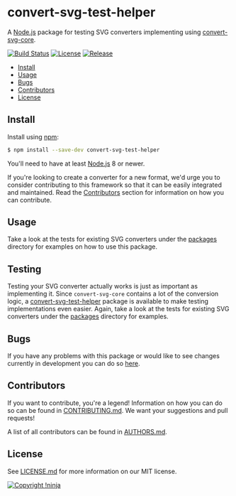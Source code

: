 # convert-svg-test-helper

A [Node.js](https://nodejs.org) package for testing SVG converters implementing using
[convert-svg-core](https://github.com/NotNinja/convert-svg-to-png/tree/master/packages/convert-svg-core).

[![Build Status](https://img.shields.io/travis/NotNinja/convert-svg-to-png/develop.svg?style=flat-square)](https://travis-ci.org/NotNinja/convert-svg-to-png)
[![License](https://img.shields.io/github/license/NotNinja/convert-svg-to-png.svg?style=flat-square)](https://github.com/NotNinja/convert-svg-to-png/blob/master/LICENSE.md)
[![Release](https://img.shields.io/github/release/NotNinja/convert-svg-to-png.svg?style=flat-square)](https://github.com/NotNinja/convert-svg-to-png/tree/master/packages/convert-svg-test-helper)

* [Install](#install)
* [Usage](#usage)
* [Bugs](#bugs)
* [Contributors](#contributors)
* [License](#license)

## Install

Install using [npm](https://www.npmjs.com):

``` bash
$ npm install --save-dev convert-svg-test-helper
```

You'll need to have at least [Node.js](https://nodejs.org) 8 or newer.

If you're looking to create a converter for a new format, we'd urge you to consider contributing to this framework so
that it can be easily integrated and maintained. Read the [Contributors](#contributors) section for information on how
you can contribute.

## Usage

Take a look at the tests for existing SVG converters under the
[packages](https://github.com/NotNinja/convert-svg-to-png/tree/master/packages) directory for examples on how to use
this package.

## Testing

Testing your SVG converter actually works is just as important as implementing it. Since `convert-svg-core` contains a
lot of the conversion logic, a
[convert-svg-test-helper](https://github.com/NotNinja/convert-svg-to-png/packages/convert-svg-test-helper) package is
available to make testing implementations even easier. Again, take a look at the tests for existing SVG converters
under the [packages](https://github.com/NotNinja/convert-svg-to-png/tree/master/packages) directory for examples.

## Bugs

If you have any problems with this package or would like to see changes currently in development you can do so
[here](https://github.com/NotNinja/convert-svg-to-png/issues).

## Contributors

If you want to contribute, you're a legend! Information on how you can do so can be found in
[CONTRIBUTING.md](https://github.com/NotNinja/convert-svg-to-png/blob/master/CONTRIBUTING.md). We want your suggestions
and pull requests!

A list of all contributors can be found in
[AUTHORS.md](https://github.com/NotNinja/convert-svg-to-png/blob/master/AUTHORS.md).

## License

See [LICENSE.md](https://github.com/NotNinja/convert-svg-to-png/raw/master/LICENSE.md) for more information on our MIT
license.

[![Copyright !ninja](https://cdn.rawgit.com/NotNinja/branding/master/assets/copyright/base/not-ninja-copyright-186x25.png)](https://not.ninja)


